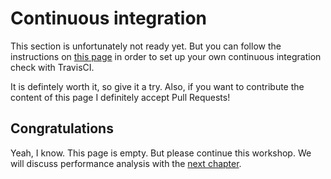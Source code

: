 # Continuous integration

This section is unfortunately not ready yet.
But you can follow the instructions on [this page](https://robots.thoughtbot.com/configure-travis-ci-for-go)
in order to set up your own continuous integration check with TravisCI.

It is defintely worth it, so give it a try. Also, if you want
to contribute the content of this page I definitely accept Pull Requests!

## Congratulations

Yeah, I know. This page is empty. But please continue this workshop.
We will discuss performance analysis with the [next chapter](../3-profiling/1-benchmarks.md).
